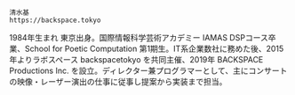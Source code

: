 	清水基
	https://backspace.tokyo


1984年生まれ 東京出身。国際情報科学芸術アカデミー IAMAS DSPコース卒業、School for Poetic Computation 第1期生。IT系企業数社に務めた後、2015年よりラボスペース backspacetokyo を共同主催、2019年 BACKSPACE Productions Inc. を設立。ディレクター兼プログラマーとして、主にコンサートの映像・レーザー演出の仕事に従事し提案から実装まで担当。
